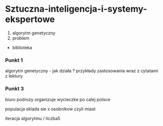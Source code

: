 # Sztuczna-inteligencja-i-systemy-ekspertowe

1. algorytm genetyczny
2. problem 
- biblioteka

### Punkt 1
algorytm genetyczny - jak działa ?
przykłady zastosowania wraz z cytatami z lektury



### Punkt 3

biuro podrozy organizuje wycieczke po calej polsce


populacja sklada sie x osobnikow czyli miast

iteracja algorytmu / liczba5
